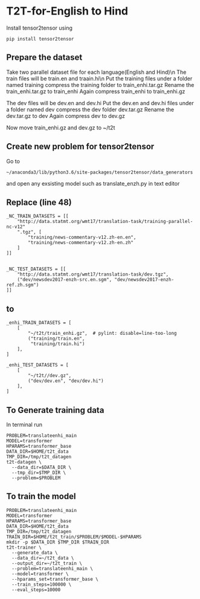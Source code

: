# T2T-for-English to Hind
Install tensor2tensor using 
```
pip install tensor2tensor
```
## Prepare the dataset
Take two parallel dataset file for each language(English and Hind)\n
The train files will be train.en and traain.hi\n
Put the training files under a folder named training
compress the training folder to train_enhi.tar.gz
Rename the train_enhi.tar.gz to train_enhi
Again compress train_enhi to train_enhi.gz

The dev files will be dev.en and dev.hi
Put the dev.en and dev.hi files under a folder named dev
compress the  dev folder dev.tar.gz
Rename the dev.tar.gz to dev
Again compress dev to dev.gz

Now move train_enhi.gz and dev.gz to ~/t2t

## Create new problem for tensor2tensor
Go to 
```
~/anaconda3/lib/python3.6/site-packages/tensor2tensor/data_generators
```
and open any exsisting model such as translate_enzh.py in text editor

## Replace (line 48)
```
_NC_TRAIN_DATASETS = [[
    "http://data.statmt.org/wmt17/translation-task/training-parallel-nc-v12"
    ".tgz", [
        "training/news-commentary-v12.zh-en.en",
        "training/news-commentary-v12.zh-en.zh"
    ]
]]


_NC_TEST_DATASETS = [[
    "http://data.statmt.org/wmt17/translation-task/dev.tgz",
    ("dev/newsdev2017-enzh-src.en.sgm", "dev/newsdev2017-enzh-ref.zh.sgm")
]]
```
## to
```
_enhi_TRAIN_DATASETS = [
    [
        "~/t2t/train_enhi.gz",  # pylint: disable=line-too-long
        ("training/train.en",
         "training/train.hi")
    ],
]

_enhi_TEST_DATASETS = [
    [
        "~/t2t//dev.gz",
        ("dev/dev.en", "dev/dev.hi")
    ],
]
```
## To Generate training data
In terminal run
```
PROBLEM=translateenhi_main
MODEL=transformer
HPARAMS=transformer_base
DATA_DIR=$HOME/t2t_data
TMP_DIR=/tmp/t2t_datagen
t2t-datagen \
  --data_dir=$DATA_DIR \
  --tmp_dir=$TMP_DIR \
  --problem=$PROBLEM
```  
## To train the model
```
PROBLEM=translateenhi_main
MODEL=transformer
HPARAMS=transformer_base
DATA_DIR=$HOME/t2t_data
TMP_DIR=/tmp/t2t_datagen
TRAIN_DIR=$HOME/t2t_train/$PROBLEM/$MODEL-$HPARAMS
mkdir -p $DATA_DIR $TMP_DIR $TRAIN_DIR
t2t-trainer \
  --generate_data \
  --data_dir=~/t2t_data \
  --output_dir=~/t2t_train \
  --problem=translateenhi_main \
  --model=transformer \
  --hparams_set=transformer_base \
  --train_steps=100000 \
  --eval_steps=10000
```
  
  

